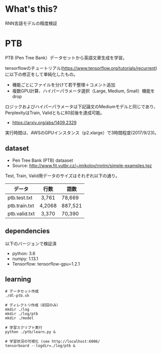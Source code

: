 # What's this?
RNN言語モデルの精度検証

# PTB
PTB (Pen Tree Bank）データセットから英語文章生成を学習。

tensorflowのチュートリアル(https://www.tensorflow.org/tutorials/recurrent)
に以下の修正をして単純化したもの。
- 機能ごとにファイルを分けて若干整理＋コメント追加
- 複数GPU計算、ハイパーパラメータ選択（Large, Medium, Small）機能をdrop

ロジックおよびハイパーパラメータは下記論文のMediumモデルと同じであり、
PerplexityはTrain, Validともに80前後を達成可能。
- https://arxiv.org/abs/1409.2329

実行時間は、AWSのGPUインスタンス（p2.xlarge）で3時間程度(2017/9/23)。

## dataset
- Pen Tree Bank (PTB) dataaset
- Source: http://www.fit.vutbr.cz/~imikolov/rnnlm/simple-examples.tgz

Test, Train, Valid用データのサイズはそれぞれ以下の通り。

|データ        |    行数  |    語数|
|------------- |:--------:| ------ |
|ptb.test.txt  |   3,761  |  78,669|
|ptb.train.txt |  4,2068  | 887,521|
|ptb.valid.txt |   3,370  |  70,390|


## dependencies
以下のバージョンで検証済
- python: 3.6
- numpy: 1.13.1
- Tensorflow: tensorflow-gpu=1.2.1

## learning

```
# データセット作成
./dl-ptb.sh

# ディレクトリ作成（初回のみ）
mkdir ./log
mkdir ./log/ptb
mkdir ./model

# 学習スクリプト実行
python ./ptb/learn.py &

# 学習状況の可視化 (see http://localhost:6006/
tensorboard --logdir=./log/ptb &
```
